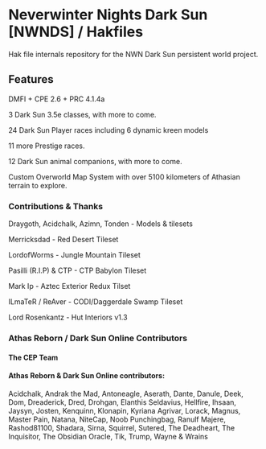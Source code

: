 # Neverwinter Nights Dark Sun [NWNDS] / Hakfiles
Hak file internals repository for the NWN Dark Sun persistent world project.

## Features

DMFI + CPE 2.6 + PRC 4.1.4a

3 Dark Sun 3.5e classes, with more to come.

24 Dark Sun Player races including 6 dynamic kreen models

11 more Prestige races.

12 Dark Sun animal companions, with more to come.

Custom Overworld Map System with over 5100 kilometers of Athasian terrain to explore.

### Contributions & Thanks

Draygoth, Acidchalk, Azimn, Tonden - Models & tilesets

Merricksdad - Red Desert Tileset

LordofWorms - Jungle Mountain Tileset

Pasilli (R.I.P) & CTP - CTP Babylon Tileset

Mark Ip - Aztec Exterior Redux Tilset

ILmaTeR / ReAver - CODI/Daggerdale Swamp Tileset 

Lord Rosenkantz - Hut Interiors v1.3 


### Athas Reborn / Dark Sun Online Contributors

#### The CEP Team

#### Athas Reborn & Dark Sun Online contributors:
Acidchalk, Andrak the Mad, Antoneagle, Aserath, Dante, Danule, Deek, Dom, Dreaderick, Dred, Drohgan, Elanthis Seldavius, Hellfire, Ihsaan, Jaysyn, Josten, Kenquinn, Klonapin, Kyriana Agrivar, Lorack, Magnus, Master Pain, Natana, NiteCap, Noob Punchingbag, Ranulf Majere, Rashod81100, Shadara, Sirna, Squirrel, Sutered, The Deadheart, The Inquisitor, The Obsidian Oracle, Tik, Trump, Wayne & Wrains



